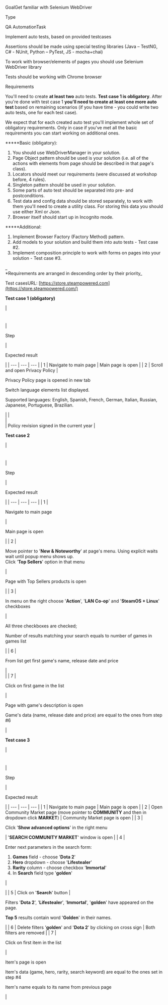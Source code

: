 GoalGet familiar with Selenium WebDriver

Type

QA AutomationTask

Implement auto tests, based on provided testcases

Assertions should be made using special testing libraries (Java – TestNG, C# - NUnit, Python – PyTest, JS - mocha+chai)  

To work with browser/elements of pages you should use Selenium WebDriver library

Tests should be working with Chrome browser

Requirements

You'll need to create **at least two** auto tests. **Test case 1 is obligatory**. After you're done with test case 1 **you'll need to create at least one more auto test** based on remaining scenarios (if you have time - you could write two auto tests, one for each test case). 

We expect that for each created auto test you'll implement whole set of obligatory requirements. Only in case if you've met all the basic requirements you can start working on additional ones.

**\***Basic (obligatory):

1. You should use WebDriverManager in your solution.
2. Page Object pattern should be used is your solution (i.e. all of the actions with elements from page should be described in that page's class).
3. Locators should meet our requirements (were discussed at workshop before, 4 rules).
4. Singleton pattern should be used in your solution.
5. Some parts of auto test should be separated into pre- and postconditions.
6. Test data and config data should be stored separately, to work with them you'll need to create a utility class. For storing this data you should use either Xml or Json.
7. Browser itself should start up in Incognito mode.

**\***Additional:

1. Implement Browser Factory (Factory Method) pattern.
2. Add models to your solution and build them into auto tests - Test case #2.
3. Implement composition principle to work with forms on pages into your solution - Test case #3.

_  
\*Requirements are arranged in descending order by their priority_

Test casesURL: [https://store.steampowered.com](https://store.steampowered.com/) 

**Test case 1 (obligatory)**

| 
#

 | 

Step

 | 

Expected result

 |
| --- | --- | --- |
| 1 | Navigate to main page | Main page is open |
| 2 | Scroll and open Privacy Policy | 

Privacy Policy page is opened in new tab

Switch language elements list displayed.

Supported languages: English, Spanish, French, German, Italian, Russian, Japanese, Portuguese, Brazilian.

  


 |
|   
 |   
 | Policy revision signed in the current year |

**Test case 2**

| 
#

 | 

Step

 | 

Expected result

 |
| --- | --- | --- |
| 1 | 

Navigate to main page

 | 

Main page is open

 |
| 2 | 

Move pointer to '**New & Noteworthy**' at page's menu. Using explicit waits wait until popup menu shows up.  
Click '**Top Sellers**' option in that menu

 | 

Page with Top Sellers products is open

 |
| 3 | 

In menu on the right choose '**Action**', '**LAN Co-op**' and '**SteamOS + Linux**' checkboxes

 | 

All three checkboxes are checked;

Number of results matching your search equals to number of games in games list

 |
| 6 | 

From list get first game's name, release date and price

 |   
 |
| 7 | 

Click on first game in the list

 | 

Page with game's description is open

Game's data (name, release date and price) are equal to the ones from step #6

 |

**Test case 3**

| 
#

 | 

Step

 | 

Expected result

 |
| --- | --- | --- |
| 1 | Navigate to main page | Main page is open |
| 2 | Open Community Market page (move pointer to **COMMUNITY** and then in dropdown click **MARKET**)  | Community Market page is open  |
| 3 | 

Click '**Show advanced options**' in the right menu

 | '**SEARCH COMMUNITY MARKET**' window is open |
| 4 | 

Enter next parameters in the search form: 

1. **Games** field - choose '**Dota 2**'
2. **Hero** dropdown - choose '**Lifestealer**'
3. **Rarity** column - choose checkbox '**Immortal**'
4. In **Search** field type '**golden**'

 | 

  


 |
| 5 | Click on '**Search**' button | 

Filters '**Dota 2**', '**Lifestealer**', '**Immortal**', '**golden**' have appeared on the page.

**Top 5** results contain word '**Golden**' in their names.

 |
| 6 |  Delete filters '**golden**' and '**Dota 2**' by clicking on cross sign | Both filters are removed |
| 7 | 

Click on first item in the list

 | 

Item's page is open

Item's data (game, hero, rarity, search keyword) are equal to the ones set in step #4

Item's name equals to its name from previous page

 |
